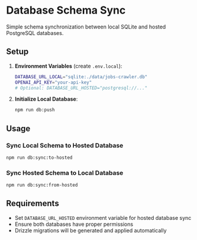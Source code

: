 # Database Schema Sync

Simple schema synchronization between local SQLite and hosted PostgreSQL databases.

## Setup

1. **Environment Variables** (create `.env.local`):
   ```bash
   DATABASE_URL_LOCAL="sqlite:./data/jobs-crawler.db"
   OPENAI_API_KEY="your-api-key"
   # Optional: DATABASE_URL_HOSTED="postgresql://..."
   ```

2. **Initialize Local Database**:
   ```bash
   npm run db:push
   ```

## Usage

### Sync Local Schema to Hosted Database
```bash
npm run db:sync:to-hosted
```

### Sync Hosted Schema to Local Database
```bash
npm run db:sync:from-hosted
```

## Requirements

- Set `DATABASE_URL_HOSTED` environment variable for hosted database sync
- Ensure both databases have proper permissions
- Drizzle migrations will be generated and applied automatically